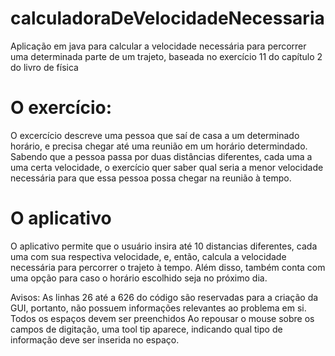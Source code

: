 # calculadoraDeVelocidadeNecessaria
Aplicação em java para calcular a velocidade necessária para percorrer uma determinada parte de um trajeto, baseada no exercício 11 do capítulo 2 do livro de física

# O exercício:
O excercício descreve uma pessoa que saí de casa a um determinado horário, e precisa chegar até uma reunião em um horário determindado. Sabendo que a pessoa passa por duas distâncias diferentes, cada uma a uma certa velocidade, o exercício quer saber qual seria a menor velocidade necessária para que essa pessoa possa chegar na reunião à tempo.

# O aplicativo
O aplicativo permite que o usuário insira até 10 distancias diferentes, cada uma com sua respectiva velocidade, e, então, calcula a velocidade necessária para percorrer o trajeto à tempo. Além disso, também conta com uma opção para caso o horário escolhido seja no próximo dia.

Avisos:
As linhas 26 até a 626 do código são reservadas para a criação da GUI, portanto, não possuem informações relevantes ao problema em si.
Todos os espaços devem ser preenchidos
Ao repousar o mouse sobre os campos de digitação, uma tool tip aparece, indicando qual tipo de informação deve ser inserida no espaço.
